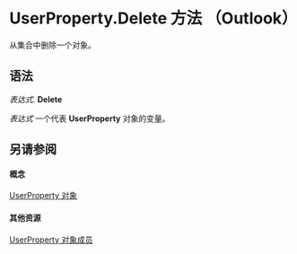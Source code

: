 
# UserProperty.Delete 方法 （Outlook）

从集合中删除一个对象。


## 语法

 _表达式_. **Delete**

 _表达式_ 一个代表 **UserProperty** 对象的变量。


## 另请参阅


#### 概念


[UserProperty 对象](c94f642f-4368-d775-a79f-ce6c39bfe1fd.md)
#### 其他资源


[UserProperty 对象成员](5c57c335-62b1-8d66-b93c-c56be823a85e.md)